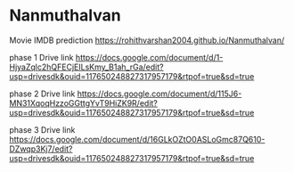 # Nanmuthalvan

Movie IMDB prediction
https://rohithvarshan2004.github.io/Nanmuthalvan/

phase 1
Drive link
https://docs.google.com/document/d/1-HjyaZqlc2hQFECjEILsKmy_B1ah_rGa/edit?usp=drivesdk&ouid=117650248827317957179&rtpof=true&sd=true

phase 2
Drive link
https://docs.google.com/document/d/115J6-MN31XqoqHzzoGGttgYvT9HiZK9R/edit?usp=drivesdk&ouid=117650248827317957179&rtpof=true&sd=true


phase 3
Drive link 
https://docs.google.com/document/d/16GLkOZtO0ASLoGmc87Q610-DZwqp3Kj7/edit?usp=drivesdk&ouid=117650248827317957179&rtpof=true&sd=true
